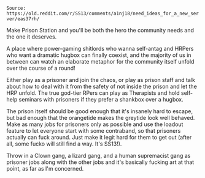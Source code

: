 
`Source: https://old.reddit.com/r/SS13/comments/a1nj18/need_ideas_for_a_new_server/eas37rh/`

Make Prison Station and you'll be both the hero the community needs and the one it deserves.

A place where power-gaming shitlords who wanna self-antag and HRPers who want a dramatic hugbox can finally coexist, and the majority of us in between can watch an elaborate metaphor for the community itself unfold over the course of a round!

Either play as a prisoner and join the chaos, or play as prison staff and talk about how to deal with it from the safety of not inside the prison and let the HRP unfold. The true god-tier RPers can play as Therapists and hold self-help seminars with prisoners if they prefer a shankbox over a hugbox.

The prison itself should be good enough that it's insanely hard to escape, but bad enough that the orangetide makes the greytide look well behaved. Make as many jobs for prisoners only as possible and use the loadout feature to let everyone start with some contraband, so that prisoners actually can fuck around. Just make it legit hard for them to get out (after all, some fucko will still find a way. It's SS13!).

Throw in a Clown gang, a lizard gang, and a human supremacist gang as prisoner jobs along with the other jobs and it's basically fucking art at that point, as far as I'm concerned.

